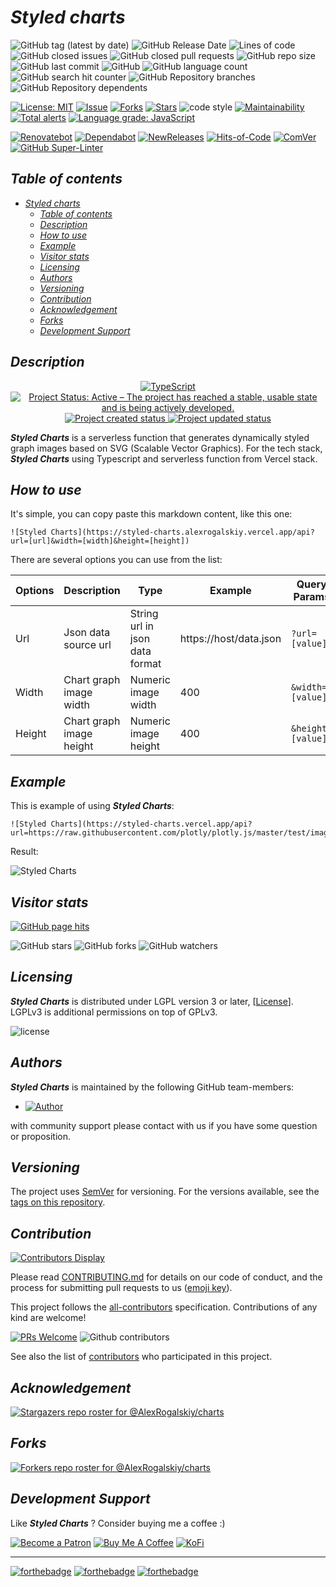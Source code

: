 # _Styled charts_

![GitHub tag (latest by date)](https://img.shields.io/github/v/tag/AlexRogalskiy/charts)
![GitHub Release Date](https://img.shields.io/github/release-date/AlexRogalskiy/charts)
![Lines of code](https://tokei.rs/b1/github/AlexRogalskiy/charts?category=lines)
![GitHub closed issues](https://img.shields.io/github/issues-closed/AlexRogalskiy/charts)
![GitHub closed pull requests](https://img.shields.io/github/issues-pr-closed/AlexRogalskiy/charts)
![GitHub repo size](https://img.shields.io/github/repo-size/AlexRogalskiy/charts)
![GitHub last commit](https://img.shields.io/github/last-commit/AlexRogalskiy/charts)
![GitHub](https://img.shields.io/github/license/AlexRogalskiy/charts)
![GitHub language count](https://img.shields.io/github/languages/count/AlexRogalskiy/charts)
![GitHub search hit counter](https://img.shields.io/github/search/AlexRogalskiy/charts/goto)
![GitHub Repository branches](https://badgen.net/github/branches/AlexRogalskiy/charts)
![GitHub Repository dependents](https://badgen.net/github/dependents-repo/AlexRogalskiy/charts)

[![License: MIT](https://img.shields.io/badge/License-MIT-yellow.svg)](https://raw.githubusercontent.com/alexrogalskiy/charts/master/LICENSE?token=AH44ZFH7IF2KSEDK7LSIW3C7YOFYC)
[![Issue](https://img.shields.io/github/issues/alexrogalskiy/charts)](https://img.shields.io/github/issues/alexrogalskiy/charts)
[![Forks](https://img.shields.io/github/forks/alexrogalskiy/charts)](https://img.shields.io/github/forks/alexrogalskiy/charts)
[![Stars](https://img.shields.io/github/stars/alexrogalskiy/charts)](https://img.shields.io/github/stars/alexrogalskiy/charts)
![code style](https://img.shields.io/badge/code_style-prettier-ff69b4.svg?style=flat-square)
[![Maintainability](https://api.codeclimate.com/v1/badges/ed7702f8cf28917829fa/maintainability)](https://codeclimate.com/github/AlexRogalskiy/charts/maintainability)
[![Total alerts](https://img.shields.io/lgtm/alerts/g/AlexRogalskiy/charts.svg?logo=lgtm&logoWidth=18)](https://lgtm.com/projects/g/AlexRogalskiy/charts/alerts/)
[![Language grade: JavaScript](https://img.shields.io/lgtm/grade/javascript/g/AlexRogalskiy/charts.svg?logo=lgtm&logoWidth=18)](https://lgtm.com/projects/g/AlexRogalskiy/charts/context:javascript)

[![Renovatebot](https://badgen.net/badge/renovate/enabled/green?cache=300)](https://renovatebot.com/)
[![Dependabot](https://img.shields.io/badge/dependabot-enabled-1f8ceb.svg?style=flat-square)](https://dependabot.com/)
[![NewReleases](https://newreleases.io/badge.svg)](https://newreleases.io/github/AlexRogalskiy/charts)
[![Hits-of-Code](https://hitsofcode.com/github/AlexRogalskiy/charts)](https://hitsofcode.com/github/AlexRogalskiy/charts/view)
[![ComVer](https://img.shields.io/badge/ComVer-compliant-brightgreen.svg)][tags]
[![GitHub Super-Linter](https://github.com/AlexRogalskiy/charts/workflows/Lint%20Code%20Base/badge.svg)](https://github.com/marketplace/actions/super-linter)

## _Table of contents_

<!--ts-->
   * [<em>Styled charts</em>](#styled-charts)
      * [<em>Table of contents</em>](#table-of-contents)
      * [<em>Description</em>](#description)
      * [<em>How to use</em>](#how-to-use)
      * [<em>Example</em>](#example)
      * [<em>Visitor stats</em>](#visitor-stats)
      * [<em>Licensing</em>](#licensing)
      * [<em>Authors</em>](#authors)
      * [<em>Versioning</em>](#versioning)
      * [<em>Contribution</em>](#contribution)
      * [<em>Acknowledgement</em>](#acknowledgement)
      * [<em>Forks</em>](#forks)
      * [<em>Development Support</em>](#development-support)
<!--te-->

## _Description_

<p align="center" style="text-align:center;">
    <a href="https://www.typescriptlang.org/">
        <img src="https://img.shields.io/badge/typescript%20-%23007ACC.svg?&logo=typescript&logoColor=white" alt="TypeScript" />
    </a>
    <a href="https://www.repostatus.org/#active">
        <img src="https://img.shields.io/badge/Project%20Status-Active-brightgreen" alt="Project Status: Active – The project has reached a stable, usable state and is being actively developed." />
    </a>
    <a href="https://badges.pufler.dev">
        <img src="https://badges.pufler.dev/created/AlexRogalskiy/charts" alt="Project created status" />
    </a>
    <a href="https://badges.pufler.dev">
        <img src="https://badges.pufler.dev/updated/AlexRogalskiy/charts" alt="Project updated status" />
    </a>
</p>

_**Styled Charts**_ is a serverless function that generates dynamically styled graph images based on SVG (Scalable Vector Graphics).
For the tech stack, _**Styled Charts**_ using Typescript and serverless function from Vercel stack.

## _How to use_

It's simple, you can copy paste this markdown content, like this one:

```
![Styled Charts](https://styled-charts.alexrogalskiy.vercel.app/api?url=[url]&width=[width]&height=[height])
```

There are several options you can use from the list:

|  Options  | Description               |   Type                           | Example                | Query Params          | 
| --------- | ------------------------- | -------------------------------- | ---------------------- | --------------------- |
| Url       | Json data source url      | String url in json data format   | https://host/data.json | ```?url=[value]```    |
| Width     | Chart graph image width   | Numeric image width              | 400                    | ```&width=[value]```  |
| Height    | Chart graph image height  | Numeric image height             | 400                    | ```&height=[value]``` |

## _Example_

This is example of using _**Styled Charts**_:

```
![Styled Charts](https://styled-charts.vercel.app/api?url=https://raw.githubusercontent.com/plotly/plotly.js/master/test/image/mocks/0.json&width=400&height=400)
```

Result:

![Styled Charts](https://styled-charts.vercel.app/api?url=https://raw.githubusercontent.com/plotly/plotly.js/master/test/image/mocks/0.json&width=400&height=400)

## _Visitor stats_

[![GitHub page hits](https://hits.seeyoufarm.com/api/count/incr/badge.svg?url=https%3A%2F%2Fgithub.com%2FAlexRogalskiy%2Fcharts&count_bg=%2379C83D&title_bg=%23555555&icon=&icon_color=%23E7E7E7&title=hits&edge_flat=true)](https://hits.seeyoufarm.com)

![GitHub stars](https://img.shields.io/github/stars/AlexRogalskiy/charts?style=social)
![GitHub forks](https://img.shields.io/github/forks/AlexRogalskiy/charts?style=social)
![GitHub watchers](https://img.shields.io/github/watchers/AlexRogalskiy/charts?style=social)

## _Licensing_

_**Styled Charts**_ is distributed under LGPL version 3 or later, [[License](https://github.com/AlexRogalskiy/charts/blob/master/LICENSE)].
LGPLv3 is additional permissions on top of GPLv3.

![license](https://user-images.githubusercontent.com/19885116/48661948-6cf97e80-ea7a-11e8-97e7-b45332a13e49.png)

## _Authors_

_**Styled Charts**_ is maintained by the following GitHub team-members:

* [![Author](https://img.shields.io/badge/author-AlexRogalskiy-FB8F0A)](https://github.com/AlexRogalskiy)

with community support please contact with us if you have some question or proposition.

## _Versioning_

The project uses [SemVer](http://semver.org/) for versioning. For the versions available, see the [tags on this repository][tags].

## _Contribution_

[![Contributors Display](https://badges.pufler.dev/contributors/AlexRogalskiy/charts?size=50&padding=5&bots=true)](https://badges.pufler.dev)

Please read
[CONTRIBUTING.md](https://github.com/AlexRogalskiy/charts/blob/master/.github/CONTRIBUTING.md)
for details on our code of conduct, and the process for submitting pull requests to us ([emoji key](https://allcontributors.org/docs/en/emoji-key)).

This project follows the [all-contributors](https://github.com/all-contributors/all-contributors) specification. Contributions of any kind are welcome!

[![PRs Welcome](https://img.shields.io/badge/PRs-welcome-brightgreen.svg?style=flat-square)](http://makeapullrequest.com)
![Github contributors](https://img.shields.io/github/all-contributors/AlexRogalskiy/charts)

See also the list of [contributors][contributors] who participated in this project.

## _Acknowledgement_

[![Stargazers repo roster for @AlexRogalskiy/charts](https://reporoster.com/stars/AlexRogalskiy/charts)][stars]

## _Forks_

[![Forkers repo roster for @AlexRogalskiy/charts](https://reporoster.com/forks/AlexRogalskiy/charts)][forkers]

## _Development Support_

Like _**Styled Charts**_ ? Consider buying me a coffee :\)

[![Become a Patron](https://img.shields.io/badge/Become_Patron-Support_me_on_Patreon-blue.svg?style=flat-square&logo=patreon&color=e64413)](https://www.patreon.com/alexrogalskiy)
[![Buy Me A Coffee](https://img.shields.io/badge/Donate-Buy%20me%20a%20coffee-yellow.svg?logo=buy%20me%20a%20coffee)](https://www.buymeacoffee.com/AlexRogalskiy)
[![KoFi](https://img.shields.io/badge/Donate-Buy%20me%20a%20coffee-yellow.svg?logo=ko-fi)](https://ko-fi.com/alexrogalskiy)

---

[![forthebadge](https://img.shields.io/badge/made%20with-%20typescript-C1282D.svg?logo=typescript&style=for-the-badge)](https://www.typescriptlang.org/)
[![forthebadge](https://img.shields.io/badge/powered%20by-%20vercel-7116FB.svg?logo=vercel&style=for-the-badge)](https://vercel.com/)
[![forthebadge](https://img.shields.io/badge/build%20with-%20%E2%9D%A4-B6FF9B.svg?logo=heart&style=for-the-badge)](https://forthebadge.com/)


  [repo]:           https://github.com/AlexRogalskiy/charts
  [tags]:           https://github.com/AlexRogalskiy/charts/tags
  [issues]:         https://github.com/AlexRogalskiy/charts/issues
  [pulls]:          https://github.com/AlexRogalskiy/charts/pulls
  [wiki]:           https://github.com/AlexRogalskiy/charts/wiki
  [stars]:          https://github.com/AlexRogalskiy/charts/stargazers
  [forkers]:        https://github.com/AlexRogalskiy/charts/network/members
  [contributors]:   https://github.com/AlexRogalskiy/charts/graphs/contributors
